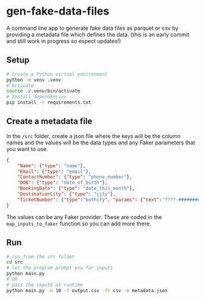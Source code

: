 # gen-fake-data-files

A command line app to generate fake data files as parquet or csv by providing a metadata file which defines the data.
(this is an early commit and still work in progress so expect updates!)

## Setup

```bash
# Create a Python virtual environment
python -m venv .venv
# Activate
source ./.venv/bin/activate
# Install dependencies
pip install -r requirements.txt
```

## Create a metadata file

In the `/src` folder, create a json file where the keys will be the column names and the values will be the data types and any Faker parameters that you want to use.

```json
{
    "Name": {"type": "name"},
    "Email": {"type": "email"},
    "ContactNumber": {"type": "phone_number"},
    "DOB": {"type": "date_of_birth"},
    "BookingDate": {"type": "date_this_month"},
    "DestinationCity": {"type": "city"},
    "TicketNumber": {"type":"bothify", "params": {"text":"????-########", "letters":"ABCDEFGHIJ"}}
}
```

The values can be any Faker provider.
These are coded in the `map_inputs_to_faker` function so you can add more there.

## Run

```bash
# run from the src folder
cd src
# let the program prompt you for inputs
python main.py
# OR
# pass the inputs at runtime
python main.py -n 10 -f output.csv -ft csv -m metadata.json
```
